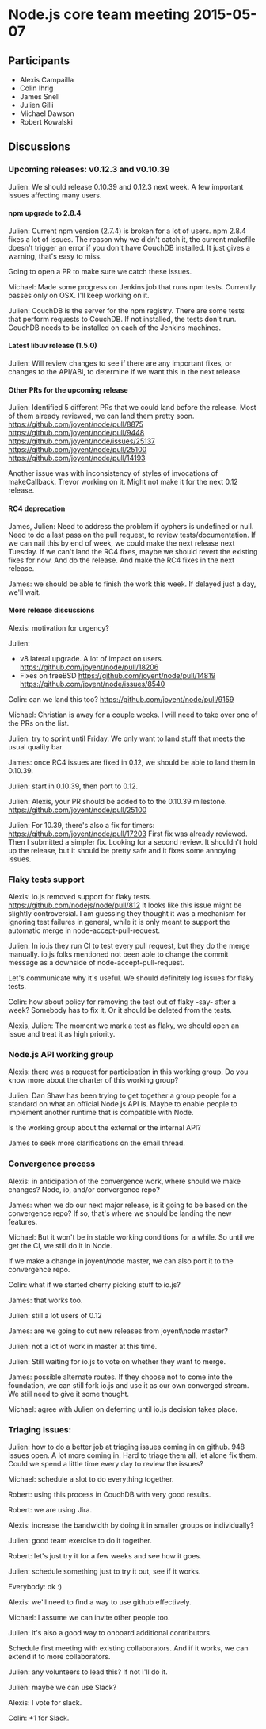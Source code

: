 # Node.js core team meeting 2015-05-07

## Participants

* Alexis Campailla
* Colin Ihrig
* James Snell
* Julien Gilli
* Michael Dawson
* Robert Kowalski

## Discussions

### Upcoming releases: v0.12.3 and v0.10.39

Julien: We should release 0.10.39 and 0.12.3 next week. A few important issues
affecting many users.

#### npm upgrade to 2.8.4
Julien:
Current npm version (2.7.4) is broken for a lot of users. npm 2.8.4 fixes a
lot of issues.
The reason why we didn't catch it, the current makefile doesn't trigger an
error if you don't have CouchDB installed. It just gives a warning, that's
easy to miss.

Going to open a PR to make sure we catch these issues.

Michael:
Made some progress on Jenkins job that runs npm tests. Currently passes
only on OSX. I'll keep working on it.

Julien:
CouchDB is the server for the npm registry. There are some tests that perform
requests to CouchDB. If not installed, the tests don't run.
CouchDB needs to be installed on each of the Jenkins machines.

#### Latest libuv release (1.5.0)

Julien:
Will review changes to see if there are any important fixes, or changes to
the API/ABI, to determine if we want this in the next release.

#### Other PRs for the upcoming release

Julien: Identified 5 different PRs that we could land before the release.
Most of them already reviewed, we can land them pretty soon.
<https://github.com/joyent/node/pull/8875>
<https://github.com/joyent/node/pull/9448>
<https://github.com/joyent/node/issues/25137>
<https://github.com/joyent/node/pull/25100>
<https://github.com/joyent/node/pull/14193>

Another issue was with inconsistency of styles of invocations of makeCallback.
Trevor working on it. Might not make it for the next 0.12 release.

#### RC4 deprecation
James, Julien:
Need to address the problem if cyphers is undefined or null.
Need to do a last pass on the pull request, to review tests/documentation.
If we can nail this by end of week, we could make the next release next Tuesday.
If we can't land the RC4 fixes, maybe we should revert the existing fixes for
now. And do the release. And make the RC4 fixes in the next release.

James: we should be able to finish the work this week.
If delayed just a day, we'll wait.

#### More release discussions
Alexis: motivation for urgency?

Julien:
- v8 lateral upgrade. A lot of impact on users.
  <https://github.com/joyent/node/pull/18206>
- Fixes on freeBSD
  <https://github.com/joyent/node/pull/14819>
  <https://github.com/joyent/node/issues/8540>

Colin: can we land this too? <https://github.com/joyent/node/pull/9159>

Michael: Christian is away for a couple weeks. I will need to take over one of
the PRs on the list.

Julien: try to sprint until Friday. We only want to land stuff that meets the
usual quality bar.

James: once RC4 issues are fixed in 0.12, we should be able to land them in
0.10.39.

Julien: start in 0.10.39, then port to 0.12.

Julien: Alexis, your PR should be added to to the 0.10.39 milestone.
<https://github.com/joyent/node/pull/25100>

Julien:
For 10.39, there's also a fix for timers:
<https://github.com/joyent/node/pull/17203>
First fix was already reviewed. Then I submitted a simpler fix. Looking for a
second review.
It shouldn't hold up the release, but it should be pretty safe and it fixes
some annoying issues.

### Flaky tests support
Alexis: io.js removed support for flaky tests. <https://github.com/nodejs/node/pull/812>
It looks like this issue might be slightly controversial.
I am guessing they thought it was a mechanism for ignoring test failures in
general, while it is only meant to support the automatic merge in
node-accept-pull-request.

Julien:
In io.js they run CI to test every pull request, but they do the merge manually.
io.js folks mentioned not been able to change the commit message as a downside
of node-accept-pull-request.

Let's communicate why it's useful.
We should definitely log issues for flaky tests.

Colin: how about policy for removing the test out of flaky -say- after a week?
Somebody has to fix it. Or it should be deleted from the tests.

Alexis, Julien: The moment we mark a test as flaky, we should open an issue
and treat it as high priority.

### Node.js API working group
Alexis: there was a request for participation in this working group. Do you
know more about the charter of this working group?

Julien:
Dan Shaw has been trying to get together a group people for a standard on what
an official Node.js API is.
Maybe to enable people to implement another runtime that is compatible with
Node.

Is the working group about the external or the internal API?

James to seek more clarifications on the email thread.

### Convergence process

Alexis: in anticipation of the convergence work, where should we make changes?
Node, io, and/or convergence repo?

James: when we do our next major release, is it going to be based on
the convergence repo? If so, that's where we should be landing the new
features.

Michael: But it won't be in stable working conditions for a while.
So until we get the CI, we still do it in Node.

If we make a change in joyent/node master, we can also port it to the
convergence repo.

Colin: what if we started cherry picking stuff to io.js?

James: that works too.

Julien: still a lot users of 0.12

James: are we going to cut new releases from joyent\node master?

Julien: not a lot of work in master at this time.

Julien: Still waiting for io.js to vote on whether they want to merge.

James: possible alternate routes. If they choose not to come into the
foundation, we can still fork io.js and use it as our own converged stream.
We still need to give it some thought.

Michael: agree with Julien on deferring until io.js decision takes place.

### Triaging issues:
Julien: how to do a better job at triaging issues coming in on github.
948 issues open. A lot more coming in.
Hard to triage them all, let alone fix them.
Could we spend a little time every day to review the issues?

Michael: schedule a slot to do everything together.

Robert: using this process in CouchDB with very good results.

Robert: we are using Jira.

Alexis: increase the bandwidth by doing it in smaller groups or
individually?

Julien: good team exercise to do it together.

Robert: let's just try it for a few weeks and see how it goes.

Julien: schedule something just to try it out, see if it works.

Everybody: ok :)

Alexis: we'll need to find a way to use github effectively.

Michael: I assume we can invite other people too.

Julien: it's also a good way to onboard additional contributors.

Schedule first meeting with existing collaborators. And if it works, we can
extend it to more collaborators.

Julien: any volunteers to lead this? If not I'll do it.

Julien: maybe we can use Slack?

Alexis: I vote for slack.

Colin: +1 for Slack.
